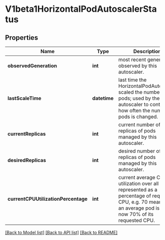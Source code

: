 # V1beta1HorizontalPodAutoscalerStatus

## Properties
Name | Type | Description | Notes
------------ | ------------- | ------------- | -------------
**observedGeneration** | **int** | most recent generation observed by this autoscaler. | [optional] 
**lastScaleTime** | **datetime** | last time the HorizontalPodAutoscaler scaled the number of pods; used by the autoscaler to control how often the number of pods is changed. | [optional] 
**currentReplicas** | **int** | current number of replicas of pods managed by this autoscaler. | 
**desiredReplicas** | **int** | desired number of replicas of pods managed by this autoscaler. | 
**currentCPUUtilizationPercentage** | **int** | current average CPU utilization over all pods, represented as a percentage of requested CPU, e.g. 70 means that an average pod is using now 70% of its requested CPU. | [optional] 

[[Back to Model list]](../README.md#documentation-for-models) [[Back to API list]](../README.md#documentation-for-api-endpoints) [[Back to README]](../README.md)


